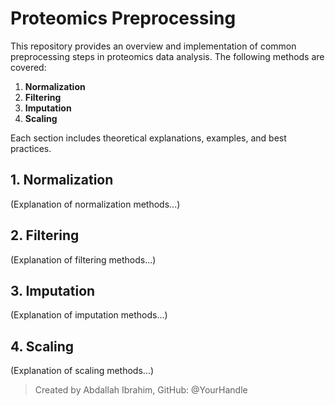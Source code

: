 
# Proteomics Preprocessing

This repository provides an overview and implementation of common preprocessing steps in proteomics data analysis. The following methods are covered:

1. **Normalization**
2. **Filtering**
3. **Imputation**
4. **Scaling**

Each section includes theoretical explanations, examples, and best practices.

## 1. Normalization
(Explanation of normalization methods...)

## 2. Filtering
(Explanation of filtering methods...)

## 3. Imputation
(Explanation of imputation methods...)

## 4. Scaling
(Explanation of scaling methods...)

> Created by Abdallah Ibrahim, GitHub: @YourHandle
